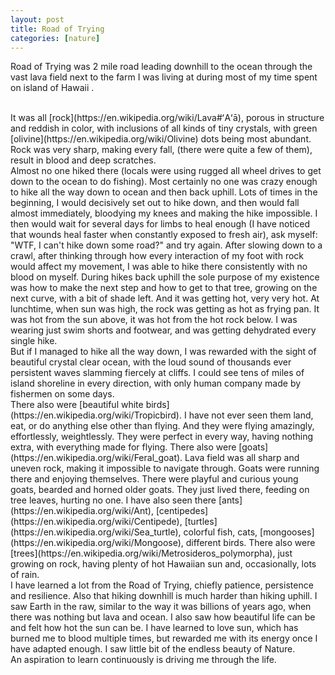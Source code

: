 ```yaml
---
layout: post
title: Road of Trying
categories: [nature]
---
```

Road of Trying was  2 mile road leading downhill to the ocean through the vast lava field next to the farm I was living at during most of my time spent on island of Hawaii .

<br/>
It was all [rock](https://en.wikipedia.org/wiki/Lava#ʻAʻā), porous in structure and reddish in color, with inclusions of all kinds of tiny crystals, with green [olivine](https://en.wikipedia.org/wiki/Olivine) dots being most abundant. Rock was very sharp, making every fall, (there were quite a few of them), result in blood and deep scratches.

<br/>
Almost no one hiked there (locals were using rugged all wheel drives to get down to the ocean to do fishing). Most certainly no one was crazy enough to hike all the way down to ocean and then back uphill. Lots of times in the beginning, I would decisively set out to hike down, and then would fall almost immediately, bloodying my knees and making the hike impossible. I then would wait for several days for limbs to heal enough (I have noticed that wounds heal faster when constantly exposed to fresh air), ask myself: "WTF, I can't hike down some road?" and try again. After slowing down to a crawl, after thinking through how every interaction of my foot with rock would affect my movement, I was able to hike there consistently with no blood on myself. During hikes back uphill the sole purpose of my existence was how to make the next step and how to get to that tree, growing on the next curve, with a bit of shade left. And it was getting hot, very very hot. At lunchtime, when sun was high, the rock was getting as hot as frying pan. It was hot from the sun above, it was hot from the hot rock below. I was wearing just swim shorts and footwear, and was getting dehydrated every single hike.

<br/>
But if I managed to hike all the way down, I was rewarded with the sight of beautiful crystal clear ocean, with the loud sound of thousands ever persistent waves slamming fiercely at cliffs. I could see tens of miles of island shoreline in every direction, with only human company made by fishermen on some days.

<br/>
There also were [beautiful white birds](https://en.wikipedia.org/wiki/Tropicbird). I have not ever seen them land, eat, or do anything else other than flying. And they were flying amazingly, effortlessly, weightlessly. They were perfect in every way, having nothing extra, with everything made for flying. There also were [goats](https://en.wikipedia.org/wiki/Feral_goat). Lava field was all sharp and uneven rock, making it impossible to navigate through. Goats were running there and enjoying themselves. There were playful and curious young goats, bearded and horned older goats. They just lived there, feeding on tree leaves, hurting no one. I have also seen there [ants](https://en.wikipedia.org/wiki/Ant), [centipedes](https://en.wikipedia.org/wiki/Centipede), [turtles](https://en.wikipedia.org/wiki/Sea_turtle), colorful fish, cats, [mongooses](https://en.wikipedia.org/wiki/Mongoose), different birds. There also were [trees](https://en.wikipedia.org/wiki/Metrosideros_polymorpha), just growing on rock, having plenty of hot Hawaiian sun and, occasionally, lots of rain.

<br/>
I have learned a lot from the Road of Trying, chiefly patience, persistence and resilience. Also that hiking downhill is much harder than hiking uphill. I saw Earth in the raw, similar to the way it was billions of years ago, when there was nothing but lava and ocean. I also saw how beautiful life can be and felt how hot the sun can be. I have learned to love sun, which has burned me to blood multiple times, but rewarded me with its energy once I have adapted enough. I saw little bit of the endless beauty of Nature.

<br/>
An aspiration to learn continuously is driving me through the life. 

<br/>
